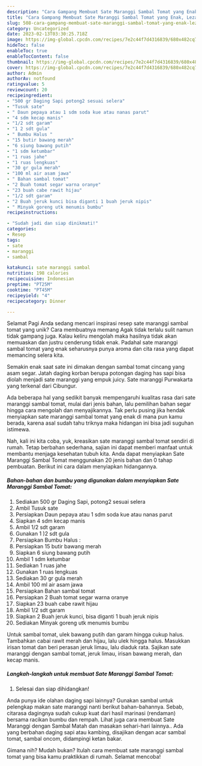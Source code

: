 ```yaml
---
description: "Cara Gampang Membuat Sate Maranggi Sambal Tomat yang Enak, Lezat"
title: "Cara Gampang Membuat Sate Maranggi Sambal Tomat yang Enak, Lezat"
slug: 508-cara-gampang-membuat-sate-maranggi-sambal-tomat-yang-enak-lezat
category: Uncategorized
date: 2023-02-13T03:30:25.718Z
image: https://img-global.cpcdn.com/recipes/7e2c44f7d4316839/680x482cq70/sate-maranggi-sambal-tomat-foto-resep-utama.jpg
hideToc: false
enableToc: true
enableTocContent: false
thumbnail: https://img-global.cpcdn.com/recipes/7e2c44f7d4316839/680x482cq70/sate-maranggi-sambal-tomat-foto-resep-utama.jpg
cover: https://img-global.cpcdn.com/recipes/7e2c44f7d4316839/680x482cq70/sate-maranggi-sambal-tomat-foto-resep-utama.jpg
author: Admin
authorAv: notfound
ratingvalue: 5
reviewcount: 20
recipeingredient:
- "500 gr Daging Sapi potong2 sesuai selera"
- "Tusuk sate"
- " Daun pepaya atau 1 sdm soda kue atau nanas parut"
- "4 sdm kecap manis"
- "1/2 sdt garam"
- "1 2 sdt gula"
- " Bumbu Halus "
- "15 butir bawang merah"
- "6 siung bawang putih"
- "1 sdm ketumbar"
- "1 ruas jahe"
- "1 ruas lengkuas"
- "30 gr gula merah"
- "100 ml air asam jawa"
- " Bahan sambal tomat"
- "2 Buah tomat segar warna oranye"
- "23 buah cabe rawit hijau"
- "1/2 sdt garam"
- "2 Buah jeruk kunci bisa diganti 1 buah jeruk nipis"
- " Minyak goreng utk menumis bumbu"
recipeinstructions:

- "Sudah jadi dan siap dinikmati!"
categories:
- Resep
tags:
- sate
- maranggi
- sambal

katakunci: sate maranggi sambal 
nutrition: 198 calories
recipecuisine: Indonesian
preptime: "PT25M"
cooktime: "PT45M"
recipeyield: "4"
recipecategory: Dinner

---
```



Selamat Pagi Anda sedang mencari inspirasi resep sate maranggi sambal tomat yang unik? Cara membuatnya memang Agak tidak terlalu sulit namun tidak gampang juga. Kalau keliru mengolah maka hasilnya tidak akan memuaskan dan justru cenderung tidak enak. Padahal sate maranggi sambal tomat yang enak seharusnya punya aroma dan cita rasa yang dapat memancing selera kita.


Semakin enak saat sate ini dimakan dengan sambal tomat cincang yang asam segar. Jatah daging korban berupa potongan daging has sapi bisa diolah menjadi sate maranggi yang empuk juicy. Sate maranggi Purwakarta yang terkenal dari Cibungur.

Ada beberapa hal yang sedikit banyak mempengaruhi kualitas rasa dari sate maranggi sambal tomat, mulai dari jenis bahan, lalu pemilihan bahan segar hingga cara mengolah dan menyajikannya. Tak perlu pusing jika hendak menyiapkan sate maranggi sambal tomat yang enak di mana pun kamu berada, karena asal sudah tahu triknya maka hidangan ini bisa jadi suguhan istimewa.


Nah, kali ini kita coba, yuk, kreasikan sate maranggi sambal tomat sendiri di rumah. Tetap berbahan sederhana, sajian ini dapat memberi manfaat untuk membantu menjaga kesehatan tubuh kita. Anda dapat menyiapkan Sate Maranggi Sambal Tomat menggunakan 20 jenis bahan dan 0 tahap pembuatan. Berikut ini cara dalam menyiapkan hidangannya.

<!--inarticleads1-->

##### Bahan-bahan dan bumbu yang digunakan dalam menyiapkan Sate Maranggi Sambal Tomat:

1. Sediakan 500 gr Daging Sapi, potong2 sesuai selera
1. Ambil Tusuk sate
1. Persiapkan  Daun pepaya atau 1 sdm soda kue atau nanas parut
1. Siapkan 4 sdm kecap manis
1. Ambil 1/2 sdt garam
1. Gunakan 1 )2 sdt gula
1. Persiapkan  Bumbu Halus :
1. Persiapkan 15 butir bawang merah
1. Siapkan 6 siung bawang putih
1. Ambil 1 sdm ketumbar
1. Sediakan 1 ruas jahe
1. Gunakan 1 ruas lengkuas
1. Sediakan 30 gr gula merah
1. Ambil 100 ml air asam jawa
1. Persiapkan  Bahan sambal tomat
1. Persiapkan 2 Buah tomat segar warna oranye
1. Siapkan 23 buah cabe rawit hijau
1. Ambil 1/2 sdt garam
1. Siapkan 2 Buah jeruk kunci, bisa diganti 1 buah jeruk nipis
1. Sediakan  Minyak goreng utk menumis bumbu


Untuk sambal tomat, ulek bawang putih dan garam hingga cukup halus. Tambahkan cabai rawit merah dan hijau, lalu ulek hingga halus. Masukkan irisan tomat dan beri perasan jeruk limau, lalu diaduk rata. Sajikan sate maranggi dengan sambal tomat, jeruk limau, irisan bawang merah, dan kecap manis. 

<!--inarticleads2-->

##### Langkah-langkah untuk membuat Sate Maranggi Sambal Tomat:


1. Selesai dan siap dihidangkan!

Anda punya ide olahan daging sapi lainnya? Gunakan sambal untuk pelengkap makan sate maranggi nanti berikut bahan-bahannya. Sebab, citarasa dagingnya sudah cukup kuat dari hasil marinasi (rendaman) bersama racikan bumbu dan rempah. Lihat juga cara membuat Sate Maranggi dengan Sambal Matah dan masakan sehari-hari lainnya.. Ada yang berbahan daging sapi atau kambing, disajikan dengan acar sambal tomat, sambal oncom, didampingi ketan bakar. 

Gimana nih? Mudah bukan? Itulah cara membuat sate maranggi sambal tomat yang bisa kamu praktikkan di rumah. Selamat mencoba!
